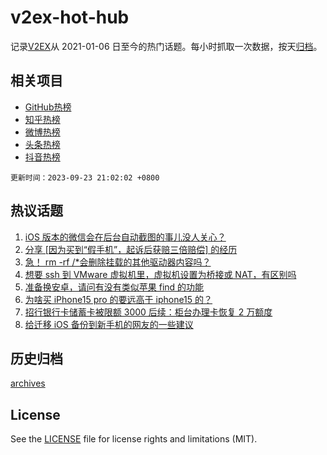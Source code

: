 # v2ex-hot-hub

 记录[V2EX](https://www.v2ex.com/)从 2021-01-06 日至今的热门话题。每小时抓取一次数据，按天[归档](archives)。
 
 ## 相关项目

- [GitHub热榜](https://github.com/it985/github-hot-hub)
- [知乎热榜](https://github.com/it985/zhihu-hot-hub)
- [微博热榜](https://github.com/it985/weibo-hot-hub)
- [头条热榜](https://github.com/it985/toutiao-hot-hub)
- [抖音热榜](https://github.com/it985/douyin-hot-hub)


 `更新时间：2023-09-23 21:02:02 +0800`

## 热议话题

1. [iOS 版本的微信会在后台自动截图的事儿没人关心？](https://www.v2ex.com/t/976391)
1. [分享 [因为买到“假手机”，起诉后获赔三倍赔偿] 的经历](https://www.v2ex.com/t/976456)
1. [急！ rm -rf /*会删除挂载的其他驱动器内容吗？](https://www.v2ex.com/t/976473)
1. [想要 ssh 到 VMware 虚拟机里，虚拟机设置为桥接或 NAT，有区别吗](https://www.v2ex.com/t/976415)
1. [准备换安卓，请问有没有类似苹果 find 的功能](https://www.v2ex.com/t/976422)
1. [为啥买 iPhone15 pro 的要远高于 iphone15 的？](https://www.v2ex.com/t/976453)
1. [招行银行卡储蓄卡被限额 3000 后续：柜台办理卡恢复 2 万额度](https://www.v2ex.com/t/976399)
1. [给迁移 iOS 备份到新手机的网友的一些建议](https://www.v2ex.com/t/976408)

## 历史归档

[archives](archives)

## License

See the [LICENSE](LICENSE) file for license rights and limitations (MIT).

